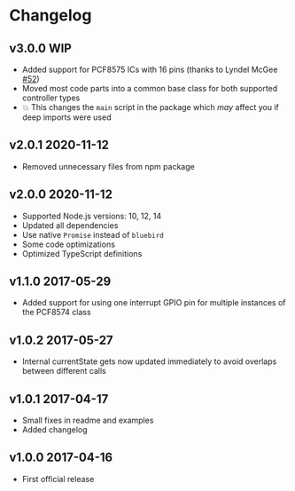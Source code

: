 # Changelog

## v3.0.0 WIP

- Added support for PCF8575 ICs with 16 pins (thanks to Lyndel McGee [#52](https://github.com/crycode-de/node-pcf8574/issues/52))
- Moved most code parts into a common base class for both supported controller types
- 💥 This changes the `main` script in the package which _may_ affect you if deep imports were used

## v2.0.1 2020-11-12

- Removed unnecessary files from npm package

## v2.0.0 2020-11-12

- Supported Node.js versions: 10, 12, 14
- Updated all dependencies
- Use native `Promise` instead of `bluebird`
- Some code optimizations
- Optimized TypeScript definitions

## v1.1.0 2017-05-29

- Added support for using one interrupt GPIO pin for multiple instances of the PCF8574 class

## v1.0.2 2017-05-27

- Internal currentState gets now updated immediately to avoid overlaps between different calls

## v1.0.1 2017-04-17

- Small fixes in readme and examples
- Added changelog

## v1.0.0 2017-04-16

- First official release
